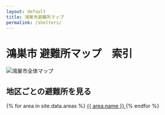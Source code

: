 ```yaml
---
layout: default
title: 鴻巣市避難所マップ
permalink: /shelters/
---
```


# 鴻巣市 避難所マップ　索引

<img src="/shelters/map/1_zentai.avif" alt="鴻巣市全体マップ" />

## 地区ごとの避難所を見る

<div class="area-buttons">
  {% for area in site.data.areas %}
    <a href="/shelters/{{ area.slug }}/" class="area-btn" style="background-color: {{ area.color }};">
      {{ area.name }}
    </a>
  {% endfor %}
</div>
